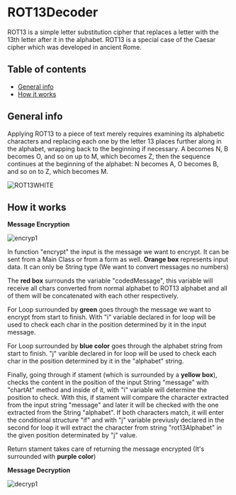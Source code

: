# ROT13Decoder
ROT13 is a simple letter substitution cipher that replaces a letter with the 13th letter after it in the alphabet. ROT13 is a special case of the Caesar cipher which was developed in ancient Rome.
## Table of contents
* [General info](#general-info)
* [How it works](#how-it-works)

## General info
Applying ROT13 to a piece of text merely requires examining its alphabetic characters and replacing each one by the letter 13 places further along in the alphabet, wrapping back to the beginning if necessary. A becomes N, B becomes O, and so on up to M, which becomes Z, then the sequence continues at the beginning of the alphabet: N becomes A, O becomes B, and so on to Z, which becomes M.

![ROT13WHITE](https://user-images.githubusercontent.com/63917673/98718239-78908f00-238e-11eb-8873-443c9853b01c.png)
## How it works
**Message Encryption**

![encryp1](https://user-images.githubusercontent.com/63917673/98723659-f8b8f380-2392-11eb-978f-03bfd7080622.png)

In function "encrypt" the input is the message we want to encrypt. It can be sent from a Main Class or from a form as well. **Orange box** represents input data. It can only be String type (We want to convert messages no numbers)

The **red box** surrounds the variable "codedMessage", this variable will receive all chars converted from normal alphabet to ROT13 alphabet and all of them will be concatenated with each other respectively.

For Loop surrounded by **green** goes through the message we want to encrypt from start to finish. With "i" variable declared in for loop will be used to check each char in the position determined by it in the input message. 

For Loop surrounded by **blue color** goes through the alphabet string from start to finish. "j" varible declared in for loop will be used to check each char in the position determined by it in the "alphabet" string.

Finally, going through if stament (which is surrounded by a **yellow box**), checks the content in the position of the input String "message" with "chartAt" method and inside of it, with "i" variable will determine the position to check. With this, if stament will compare the character extracted from the input string "message" and later it will be checked with the one extracted from the String "alphabet". If both characters match, it will enter the conditional structure "if" and with "j" variable previusly declared in the second for loop it will extract the character from string "rot13Alphabet" in the given position determinated by "j" value.

Return stament takes care of returning the message encrypted (It's surrounded with **purple color**)

**Message Decryption**

![decryp1](https://user-images.githubusercontent.com/63917673/98724507-29e5f380-2394-11eb-908c-4bebbaac37ec.png)
